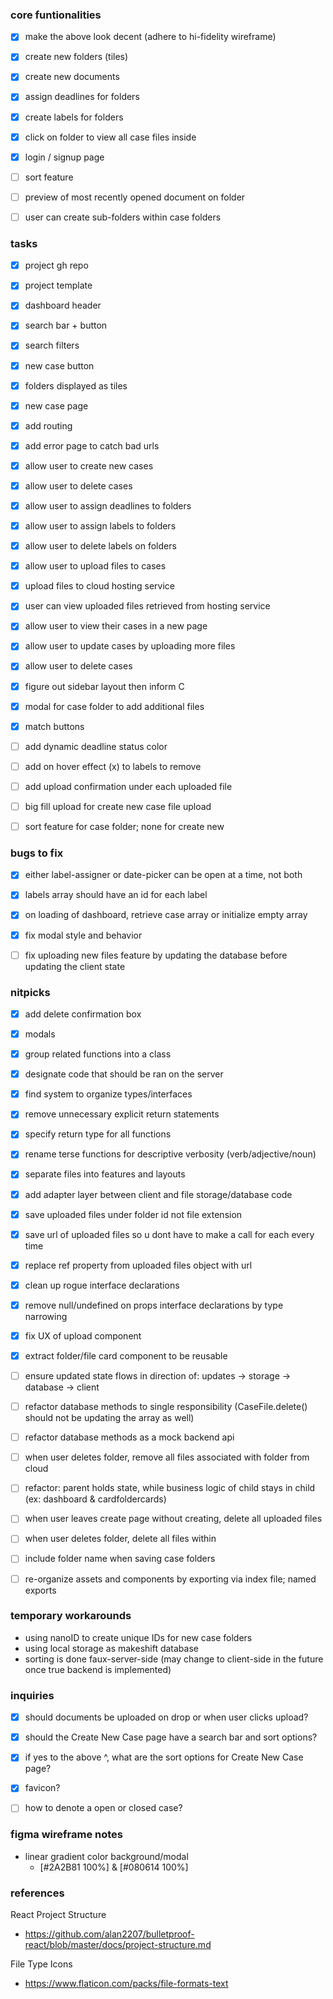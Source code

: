 ### core funtionalities
- [x] make the above look decent (adhere to hi-fidelity wireframe)
- [x] create new folders (tiles)
- [x] create new documents
- [x] assign deadlines for folders
- [x] create labels for folders
- [x] click on folder to view all case files inside
- [x] login / signup page
- [ ] sort feature
- [ ] preview of most recently opened document on folder
- [ ] user can create sub-folders within case folders


### tasks
- [x] project gh repo
- [x] project template
- [x] dashboard header
- [x] search bar + button
- [x] search filters
- [x] new case button
- [x] folders displayed as tiles
- [x] new case page
- [x] add routing
- [x] add error page to catch bad urls
- [x] allow user to create new cases
- [x] allow user to delete cases
- [x] allow user to assign deadlines to folders
- [x] allow user to assign labels to folders
- [x] allow user to delete labels on folders
- [x] allow user to upload files to cases
- [x] upload files to cloud hosting service
- [x] user can view uploaded files retrieved from hosting service
- [x] allow user to view their cases in a new page
- [x] allow user to update cases by uploading more files
- [x] allow user to delete cases
- [x] figure out sidebar layout then inform C
- [x] modal for case folder to add additional files
- [x] match buttons
- [ ] add dynamic deadline status color
- [ ] add on hover effect (x) to labels to remove
- [ ] add upload confirmation under each uploaded file
- [ ] big fill upload for create new case file upload
- [ ] sort feature for case folder; none for create new


### bugs to fix
- [x] either label-assigner or date-picker can be open at a time, not both
- [x] labels array should have an id for each label
- [x] on loading of dashboard, retrieve case array or initialize empty array
- [x] fix modal style and behavior
- [ ] fix uploading new files feature by updating the database before updating the client state


### nitpicks
- [x] add delete confirmation box
- [x] modals
- [x] group related functions into a class
- [x] designate code that should be ran on the server
- [x] find system to organize types/interfaces
- [x] remove unnecessary explicit return statements
- [x] specify return type for all functions
- [x] rename terse functions for descriptive verbosity (verb/adjective/noun)
- [x] separate files into features and layouts
- [x] add adapter layer between client and file storage/database code
- [x] save uploaded files under folder id not file extension
- [x] save url of uploaded files so u dont have to make a call for each every time
- [x] replace ref property from uploaded files object with url
- [x] clean up rogue interface declarations
- [x] remove null/undefined on props interface declarations by type narrowing
- [x] fix UX of upload component
- [x] extract folder/file card component to be reusable
- [ ] ensure updated state flows in direction of: updates -> storage -> database -> client
- [ ] refactor database methods to single responsibility (CaseFile.delete() should not be updating the array as well)
- [ ] refactor database methods as a mock backend api
- [ ] when user deletes folder, remove all files associated with folder from cloud
- [ ] refactor: parent holds state, while business logic of child stays in child (ex: dashboard & cardfoldercards)
- [ ] when user leaves create page without creating, delete all uploaded files
- [ ] when user deletes folder, delete all files within
- [ ] include folder name when saving case folders
- [ ] re-organize assets and components by exporting via index file; named exports


### temporary workarounds
- using nanoID to create unique IDs for new case folders
- using local storage as makeshift database
- sorting is done faux-server-side (may change to client-side in the future once true backend is implemented)


### inquiries
 - [x] should documents be uploaded on drop or when user clicks upload?
 - [x] should the Create New Case page have a search bar and sort options?
 - [x] if yes to the above ^, what are the sort options for Create New Case page?
 - [x] favicon?
 - [ ] how to denote a open or closed case?


### figma wireframe notes
 - linear gradient color background/modal
   - [#2A2B81 100%]  &  [#080614 100%]



### references
React Project Structure
 - https://github.com/alan2207/bulletproof-react/blob/master/docs/project-structure.md

File Type Icons
 - https://www.flaticon.com/packs/file-formats-text